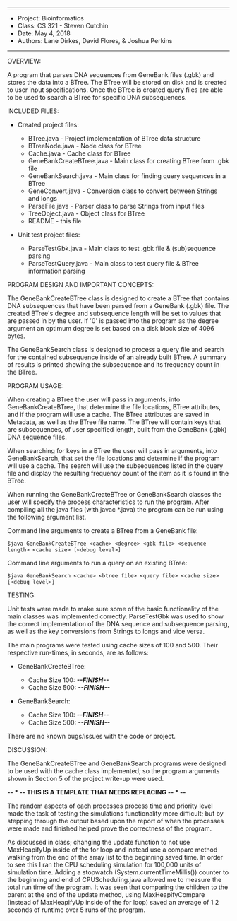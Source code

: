 ****************
* Project: Bioinformatics
* Class: CS 321 - Steven Cutchin
* Date: May 4, 2018
* Authors: Lane Dirkes, David Flores, & Joshua Perkins
**************** 

OVERVIEW:
 

 A program that parses DNA sequences from GeneBank files (.gbk) and stores the
 data into a BTree. The BTree will be stored on disk and is created to user input
 specifications. Once the BTree is created query files are able to be used to 
 search a BTree for specific DNA subsequences.

INCLUDED FILES:
 
 * Created project files:
   + BTree.java - Project implementation of BTree data structure
   + BTreeNode.java - Node class for BTree
   + Cache.java - Cache class for BTree
   + GeneBankCreateBTree.java - Main class for creating BTree from .gbk file
   + GeneBankSearch.java - Main class for finding query sequences in a BTree
   + GeneConvert.java - Conversion class to convert between Strings and longs
   + ParseFile.java - Parser class to parse Strings from input files
   + TreeObject.java - Object class for BTree
   + README - this file
   
 * Unit test project files:
   + ParseTestGbk.java - Main class to test .gbk file & (sub)sequence parsing
   + ParseTestQuery.java - Main class to test query file & BTree information parsing

PROGRAM DESIGN AND IMPORTANT CONCEPTS:
 
 The GeneBankCreateBTree class is designed to create a BTree that contains 
 DNA subsequences that have been parsed from a GeneBank (.gbk) file. The 
 created BTree's degree and subsequence length will be set to values that 
 are passed in by the user. If '0' is passed into the program as the degree 
 argument an optimum degree is set based on a disk block size of 4096 bytes. 
 
 The GeneBankSearch class is designed to process a query file and search 
 for the contained subsequence inside of an already built BTree. A summary
 of results is printed showing the subsequence and its frequency count in 
 the BTree.

PROGRAM USAGE:

 When creating a BTree the user will pass in arguments, into GeneBankCreateBTree,
 that determine the file locations, BTree attributes, and if the program will 
 use a cache. The BTree attributes are saved in Metadata, as well as the BTree 
 file name. The BTree will contain keys that are subsequences, of user specified 
 length, built from the GeneBank (.gbk) DNA sequence files.
 
 When searching for keys in a BTree the user will pass in arguments, into 
 GeneBankSearch, that set the file locations and determine if the program will
 use a cache. The search will use the subsequences listed in the query file and
 display the resulting frequency count of the item as it is found in the BTree.

 When running the GeneBankCreateBTree or GeneBankSearch classes the user will 
 specify the process characteristics to run the program. After compiling all 
 the java files (with javac *.java) the program can be run using the following 
 argument list.

 Command line arguments to create a BTree from a GeneBank file:
 
 	$java GeneBankCreateBTree <cache> <degree> <gbk file> <sequence length> <cache size> [<debug level>]
 	
 Command line arguments to run a query on an existing BTree:
 	
 	$java GeneBankSearch <cache> <btree file> <query file> <cache size> [<debug level>]

TESTING:

 Unit tests were made to make sure some of the basic functionality of the main
 classes was implemented correctly. ParseTestGbk was used to show the correct
 implementation of the DNA sequence and subsequence parsing, as well as the key
 conversions from Strings to longs and vice versa. 
 
 The main programs were tested using cache sizes of 100 and 500. Their respective
 run-times, in seconds, are as follows:
 
 * GeneBankCreateBTree:
   + Cache Size 100: ***--__FINISH__--***
   + Cache Size 500: ***--__FINISH__--***
 
  * GeneBankSearch:
    + Cache Size 100: ***--__FINISH__--***
    + Cache Size 500: ***--__FINISH__--***
  
 There are no known bugs/issues with the code or project.

DISCUSSION:
 
 The GeneBankCreateBTree and GeneBankSearch programs were designed to be used 
 with the cache class implemented; so the program arguments shown in Section 5
 of the project write-up were used. 
 
  **-- * -- THIS IS A TEMPLATE THAT NEEDS REPLACING -- * --**
 
 The random aspects of each processes process time and priority level made the 
 task of testing the simulations functionality more difficult; but by stepping
 through the output based upon the report of when the processes were made and
 finished helped prove the correctness of the program. 
 
 As discussed in class; changing the update function to not use MaxHeapifyUp
 inside of the for loop and instead use a compare method walking from the end 
 of the array list to the beginning saved time. In order to see this I ran the 
 CPU scheduling simulation for 100,000 units of simulation time. Adding a 
 stopwatch (System.currentTimeMillis()) counter to the beginning and end of
 CPUScheduling.java allowed me to measure the total run time of the program. 
 It was seen that comparing the children to the parent at the end of the update
 method, using MaxHeapifyCompare (instead of MaxHeapifyUp inside of the for
 loop) saved an average of 1.2 seconds of runtime over 5 runs of the program.
